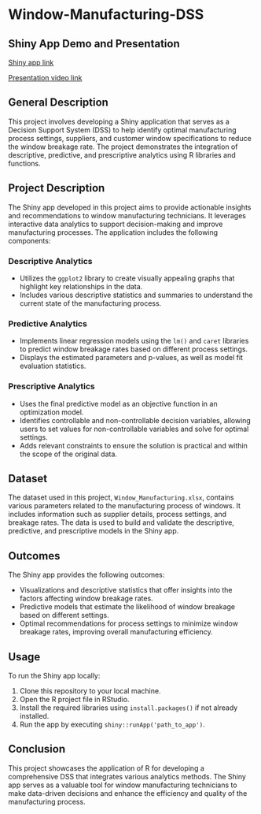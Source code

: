 # Window-Manufacturing-DSS

## Shiny App Demo and Presentation
[Shiny app link](https://jensenren.shinyapps.io/test/)  

[Presentation video link](https://drive.google.com/file/d/1madBGUTI6_453hEE7OGBcnkW1289v0_V/view?usp=sharing)

## General Description
This project involves developing a Shiny application that serves as a Decision Support System (DSS) to help identify optimal manufacturing process settings, suppliers, and customer window specifications to reduce the window breakage rate. The project demonstrates the integration of descriptive, predictive, and prescriptive analytics using R libraries and functions.

## Project Description
The Shiny app developed in this project aims to provide actionable insights and recommendations to window manufacturing technicians. It leverages interactive data analytics to support decision-making and improve manufacturing processes. The application includes the following components:

### Descriptive Analytics
- Utilizes the `ggplot2` library to create visually appealing graphs that highlight key relationships in the data.
- Includes various descriptive statistics and summaries to understand the current state of the manufacturing process.

### Predictive Analytics
- Implements linear regression models using the `lm()` and `caret` libraries to predict window breakage rates based on different process settings.
- Displays the estimated parameters and p-values, as well as model fit evaluation statistics.

### Prescriptive Analytics
- Uses the final predictive model as an objective function in an optimization model.
- Identifies controllable and non-controllable decision variables, allowing users to set values for non-controllable variables and solve for optimal settings.
- Adds relevant constraints to ensure the solution is practical and within the scope of the original data.

## Dataset
The dataset used in this project, `Window_Manufacturing.xlsx`, contains various parameters related to the manufacturing process of windows. It includes information such as supplier details, process settings, and breakage rates. The data is used to build and validate the descriptive, predictive, and prescriptive models in the Shiny app.

## Outcomes
The Shiny app provides the following outcomes:
- Visualizations and descriptive statistics that offer insights into the factors affecting window breakage rates.
- Predictive models that estimate the likelihood of window breakage based on different settings.
- Optimal recommendations for process settings to minimize window breakage rates, improving overall manufacturing efficiency.

## Usage
To run the Shiny app locally:
1. Clone this repository to your local machine.
2. Open the R project file in RStudio.
3. Install the required libraries using `install.packages()` if not already installed.
4. Run the app by executing `shiny::runApp('path_to_app')`.

## Conclusion
This project showcases the application of R for developing a comprehensive DSS that integrates various analytics methods. The Shiny app serves as a valuable tool for window manufacturing technicians to make data-driven decisions and enhance the efficiency and quality of the manufacturing process.
